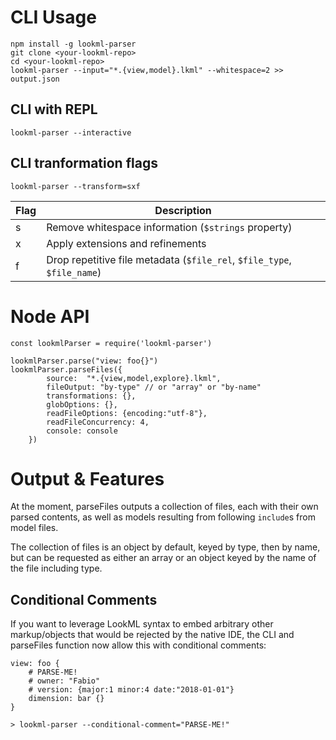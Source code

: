 
# CLI Usage

```
npm install -g lookml-parser
git clone <your-lookml-repo>
cd <your-lookml-repo>
lookml-parser --input="*.{view,model}.lkml" --whitespace=2 >> output.json
```

## CLI with REPL

```
lookml-parser --interactive
```

## CLI tranformation flags

```
lookml-parser --transform=sxf
```

| Flag | Description |
|---|---|
| s | Remove whitespace information (`$strings` property) |
| x | Apply extensions and refinements
| f | Drop repetitive file metadata (`$file_rel`, `$file_type`, `$file_name`) |

# Node API

```
const lookmlParser = require('lookml-parser')

lookmlParser.parse("view: foo{}")
lookmlParser.parseFiles({
		source:  "*.{view,model,explore}.lkml",
		fileOutput: "by-type" // or "array" or "by-name"
		transformations: {},	
		globOptions: {},
		readFileOptions: {encoding:"utf-8"},
		readFileConcurrency: 4,
		console: console
	})
```

# Output & Features

At the moment, parseFiles outputs a collection of files, each with their
own parsed contents, as well as models resulting from following `include`s from model files.

The collection of files is an object by default, keyed by type, then by name, but can be requested as
either an array or an object keyed by the name of the file including type.

## Conditional Comments
If you want to leverage LookML syntax to embed arbitrary other markup/objects that would
be rejected by the native IDE, the CLI and parseFiles function now allow this
 with conditional comments:

```
view: foo {
	# PARSE-ME!
	# owner: "Fabio"
	# version: {major:1 minor:4 date:"2018-01-01"}
	dimension: bar {}
}

> lookml-parser --conditional-comment="PARSE-ME!"
```

